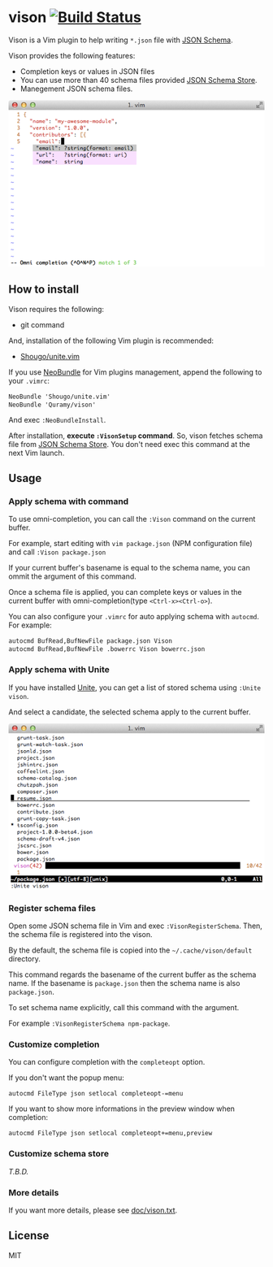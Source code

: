 # vison [![Build Status](https://travis-ci.org/Quramy/vison.svg?branch=master)](https://travis-ci.org/Quramy/vison)

Vison is a Vim plugin to help writing `*.json` file with [JSON Schema](http://json-schema.org/).

Vison provides the following features:

* Completion keys or values in JSON files
 * You can use more than 40 schema files provided [JSON Schema Store](http://schemastore.org/json/).
* Manegement JSON schema files.

![capture](capt_comp.png)

## How to install

Vison requires the following:

* git command

And, installation of the following Vim plugin is recommended:

* [Shougo/unite.vim](https://github.com/Shougo/unite.vim)

If you use [NeoBundle](https://github.com/Shougo/neobundle.vim) for Vim plugins management, append the following to your `.vimrc`:

```vim
NeoBundle 'Shougo/unite.vim'
NeoBundle 'Quramy/vison'
```

And exec `:NeoBundleInstall`.

After installation, **execute `:VisonSetup` command**.
So, vison fetches schema file from [JSON Schema Store](http://schemastore.org/json/).
You don't need exec this command at the next Vim launch.

## Usage

### Apply schema with command
To use omni-completion, you can call the `:Vison` command on the current buffer.

For example, start editing with `vim package.json` (NPM configuration file) and call `:Vison package.json`

If your current buffer's basename is equal to the schema name, you can ommit the argument of this command.

Once a schema file is applied, you can complete keys or values in the current buffer with omni-completion(type `<Ctrl-x><Ctrl-o>`).

You can also configure your `.vimrc` for auto applying schema with `autocmd`.
For example:

```vim
autocmd BufRead,BufNewFile package.json Vison
autocmd BufRead,BufNewFile .bowerrc Vison bowerrc.json
```

### Apply schema with Unite
If you have installed [Unite](https://github.com/Shougo/unite.vim), you can get a list of stored schema using `:Unite vison`.

And select a candidate, the selected schema apply to the current buffer.

![capture](capt_unite.png)

### Register schema files
Open some JSON schema file in Vim and exec `:VisonRegisterSchema`.
Then, the schema file is registered into the vison.

By the default, the schema file is copied into the `~/.cache/vison/default` directory.

This command regards the basename of the current buffer as the schema name.
If the basename is `package.json` then the schema name is also `package.json`.

To set schema name explicitly, call this command with the argument.

For example `:VisonRegisterSchema npm-package`.

### Customize completion
You can configure completion with the `completeopt` option.

If you don't want the popup menu:

```vim
autocmd FileType json setlocal completeopt-=menu
```

If you want to show more informations in the preview window when completion:

```vim
autocmd FileType json setlocal completeopt+=menu,preview
```

### Customize schema store
*T.B.D.*

### More details
If you want more details, please see [doc/vison.txt](doc/vison.txt).

## License
MIT
